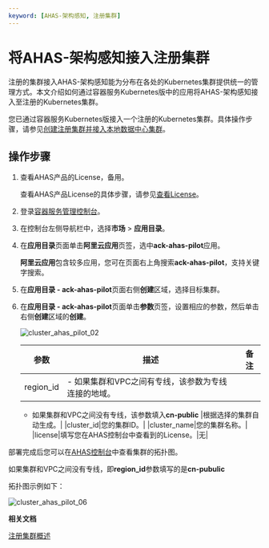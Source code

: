 ```yaml
---
keyword: [AHAS-架构感知, 注册集群]
---
```


# 将AHAS-架构感知接入注册集群

注册的集群接入AHAS-架构感知能为分布在各处的Kubernetes集群提供统一的管理方式。本文介绍如何通过容器服务Kubernetes版中的应用将AHAS-架构感知接入至注册的Kubernetes集群。

您已通过容器服务Kubernetes版接入一个注册的Kubernetes集群。具体操作步骤，请参见[创建注册集群并接入本地数据中心集群](/cn.zh-CN/Kubernetes集群用户指南/多云混合云/混合集群/创建注册集群并接入本地数据中心集群.md)。

## 操作步骤

1.  查看AHAS产品的License，备用。

    查看AHAS产品License的具体步骤，请参见[查看License](/cn.zh-CN/应用防护/参考信息/查看License.md)。

2.  登录[容器服务管理控制台](https://cs.console.aliyun.com)。

3.  在控制台左侧导航栏中，选择**市场** \> **应用目录**。

4.  在**应用目录**页面单击**阿里云应用**页签，选中**ack-ahas-pilot**应用。

    **阿里云应用**包含较多应用，您可在页面右上角搜索**ack-ahas-pilot**，支持关键字搜索。

5.  在**应用目录 - ack-ahas-pilot**页面右侧**创建**区域，选择目标集群。

6.  在**应用目录 - ack-ahas-pilot**页面单击**参数**页签，设置相应的参数，然后单击右侧**创建**区域的**创建**。

    ![cluster_ahas_pilot_02](https://static-aliyun-doc.oss-accelerate.aliyuncs.com/assets/img/zh-CN/1306659951/p86606.png)

    |参数|描述|备注|
    |--|--|--|
    |region\_id|    -   如果集群和VPC之间有专线，该参数为专线连接的地域。
    -   如果集群和VPC之间没有专线，该参数填入**cn-public**
|根据选择的集群自动生成。|
    |cluster\_id|您的集群ID。|
    |cluster\_name|您的集群名称。|
    |license|填写您在AHAS控制台中查看到的License。|无|


部署完成后您可以在[AHAS控制台](https://ahas.console.aliyun.com)中查看集群的拓扑图。

如果集群和VPC之间没有专线，即**region\_id**参数填写的是**cn-pubulic**

拓扑图示例如下：

![cluster_ahas_pilot_06](https://static-aliyun-doc.oss-accelerate.aliyuncs.com/assets/img/zh-CN/1306659951/p86632.png)

**相关文档**  


[注册集群概述](/cn.zh-CN/Kubernetes集群用户指南/多云混合云/混合集群/注册集群概述.md)

